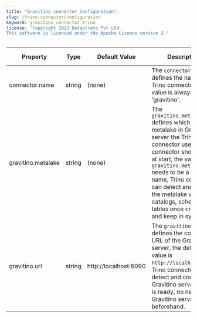 ```yaml
---
title: "Gravitino connector Configuration"
slug: /trino-connector/configuration
keyword: gravitino connector trino
license: "Copyright 2023 Datastrato Pvt Ltd.
This software is licensed under the Apache License version 2."
---
```


| Property           | Type   | Default Value         | Description                                                                                                                                                                                                                                                                                                           | Required | Since Version |
|--------------------|--------|-----------------------|-----------------------------------------------------------------------------------------------------------------------------------------------------------------------------------------------------------------------------------------------------------------------------------------------------------------------|----------|---------------|
| connector.name     | string | (none)                | The `connector.name` defines the name of Trino connector, this value is always 'gravitino'.                                                                                                                                                                                                                           | Yes      | 0.2.0         |
| gravitino.metalake | string | (none)                | The `gravitino.metalake` defines which metalake in Gravitino server the Trino connector uses. Trino connector should set it at start, the value of `gravitino.metalake` needs to be a valid name, Trino connector can detect and load the metalake with catalogs, schemas and tables once created and keep in sync.   | Yes      | 0.2.0         |
| gravitino.url      | string | http://localhost:8090 | The `gravitino.url` defines the connection URL of the Gravitino server, the default value is `http://localhost:8090`. Trino connector can detect and connect to Gravitino server once it is ready, no need start Gravitino server beforehand.                                                                         | Yes      | 0.2.0         |
